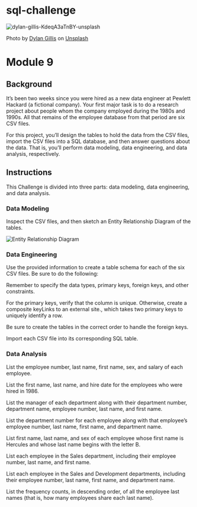 # sql-challenge
![dylan-gillis-KdeqA3aTnBY-unsplash](https://github.com/user-attachments/assets/0b522cd8-adaa-456f-9fa6-1ab3fd8c5416)

Photo by <a href="https://unsplash.com/@dylandgillis?utm_content=creditCopyText&utm_medium=referral&utm_source=unsplash">Dylan Gillis</a> on <a href="https://unsplash.com/photos/people-sitting-on-chair-in-front-of-table-while-holding-pens-during-daytime-KdeqA3aTnBY?utm_content=creditCopyText&utm_medium=referral&utm_source=unsplash">Unsplash</a>
  
<h1>Module 9</h1>

<h2>Background</h2>

It’s been two weeks since you were hired as a new data engineer at Pewlett Hackard (a fictional company). Your first major task is to do a research project about people whom the company employed during the 1980s and 1990s. All that remains of the employee database from that period are six CSV files.

For this project, you’ll design the tables to hold the data from the CSV files, import the CSV files into a SQL database, and then answer questions about the data. That is, you’ll perform data modeling, data engineering, and data analysis, respectively.

<h2>Instructions</h2>
This Challenge is divided into three parts: data modeling, data engineering, and data analysis.

<h3>Data Modeling</h3>

Inspect the CSV files, and then sketch an Entity Relationship Diagram of the tables. 

![Entity Relationship Diagram](https://github.com/user-attachments/assets/b19a0d16-6089-4b6d-9167-fc648809d8c5)


<h3>Data Engineering</h3>

Use the provided information to create a table schema for each of the six CSV files. Be sure to do the following:

Remember to specify the data types, primary keys, foreign keys, and other constraints.

For the primary keys, verify that the column is unique. Otherwise, create a composite keyLinks to an external site., which takes two primary keys to uniquely identify a row.

Be sure to create the tables in the correct order to handle the foreign keys.

Import each CSV file into its corresponding SQL table.

<h3>Data Analysis</h3>

List the employee number, last name, first name, sex, and salary of each employee.

List the first name, last name, and hire date for the employees who were hired in 1986.

List the manager of each department along with their department number, department name, employee number, last name, and first name.

List the department number for each employee along with that employee’s employee number, last name, first name, and department name.

List first name, last name, and sex of each employee whose first name is Hercules and whose last name begins with the letter B.

List each employee in the Sales department, including their employee number, last name, and first name.

List each employee in the Sales and Development departments, including their employee number, last name, first name, and department name.

List the frequency counts, in descending order, of all the employee last names (that is, how many employees share each last name).

